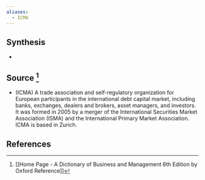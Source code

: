 ```yaml
---
aliases:
  - ICMA
---
```

## Synthesis
- 
## Source [^1]
- (ICMA) A trade association and self-regulatory organization for European participants in the international debt capital market, including banks, exchanges, dealers and brokers, asset managers, and investors. It was formed in 2005 by a merger of the International Securities Market Association (ISMA) and the International Primary Market Association. ICMA is based in Zurich.
## References

[^1]: [[Home Page - A Dictionary of Business and Management 6th Edition by Oxford Reference]]